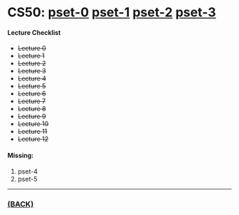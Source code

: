 # CS50: [pset-0](https://github.com/theamankumarsingh/amfoss-tasks/tree/main/task-10/pset-0) [pset-1](https://github.com/theamankumarsingh/amfoss-tasks/tree/main/task-10/pset-1) [pset-2](https://github.com/theamankumarsingh/amfoss-tasks/tree/main/task-10/pset-2) [pset-3](https://github.com/theamankumarsingh/amfoss-tasks/tree/main/task-10/pset-3)

#### Lecture Checklist
- ~~Lecture 0~~
- ~~Lecture 1~~
- ~~Lecture 2~~
- ~~Lecture 3~~
- ~~Lecture 4~~
- ~~Lecture 5~~
- ~~Lecture 6~~
- ~~Lecture 7~~
- ~~Lecture 8~~
- ~~Lecture 9~~
- ~~Lecture 10~~
- ~~Lecture 11~~
- ~~Lecture 12~~

#### Missing:
1. pset-4
2. pset-5

---

### [(BACK)](https://github.com/theamankumarsingh/amfoss-tasks)
